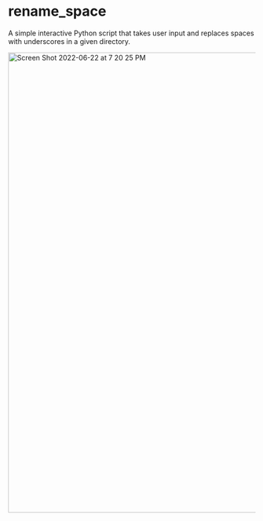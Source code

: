 # rename_space

A simple interactive Python script that takes user input and replaces spaces with underscores in a given directory.

<img width="937" alt="Screen Shot 2022-06-22 at 7 20 25 PM" src="https://user-images.githubusercontent.com/75564117/175193567-aca47b5d-11ed-4f79-bdd0-2204380a480b.png">
